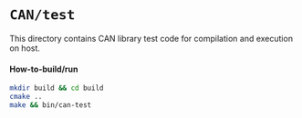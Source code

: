 `CAN/test`
==========
This directory contains CAN library test code for compilation and execution on host.

#### How-to-build/run
```bash
mkdir build && cd build
cmake ..
make && bin/can-test
```

